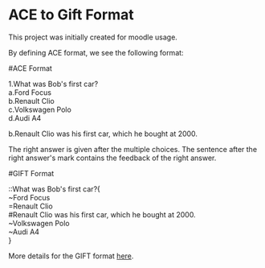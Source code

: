 # ACE to Gift Format

This project was initially created for moodle usage. 

By defining ACE format, we see the following format:

#ACE Format

1.What was Bob's first car?<br />
a.Ford Focus<br />
b.Renault Clio<br />
c.Volkswagen Polo<br />
d.Audi A4

b.Renault Clio was his first car, which he bought at 2000.

The right answer is given after the multiple choices. The sentence after the right answer's mark contains the feedback of the right answer.

#GIFT Format 

::What was Bob's first car?{<br />
~Ford Focus<br />
=Renault Clio<br />
 #Renault Clio was his first car, which he bought at 2000.<br />
~Volkswagen Polo<br />
~Audi A4<br />
}

More details for the GIFT format [here](https://docs.moodle.org/23/en/GIFT_format).



